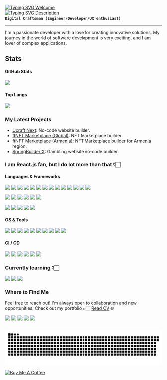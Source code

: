 [![Typing SVG Welcome](https://readme-typing-svg.demolab.com?font=Anta&size=32&duration=1&pause=2000&color=8ec07c&repeat=false&random=false&width=300&lines=Hello%2C+I+am+David)](https://git.io/typing-svg)  
[![Typing SVG Description](https://readme-typing-svg.demolab.com?font=Fira+Code&size=22&duration=1000&pause=2000&color=9AC08C&random=false&width=435&lines=Front-end+Software+Engineer;7+years+of+coding+experience)](https://git.io/typing-svg)  
**`Digital Craftsman (Engineer/Developer/UX enthusiast)`**

---

I'm a passionate developer with a love for creating innovative solutions. My journey in the world of software development is very exciting, and I am lover of complex applications.

## Stats

#### GitHub Stats
<img src="https://github-readme-stats-kigary.vercel.app/api?hide=issues&theme=gruvbox&username=kigary&show_icons=true&hide_title=true" />

#### Top Langs
<img src="https://github-readme-stats-kigary.vercel.app/api/top-langs/?username=kigary&layout=compact&hide_title=true&size_weight=0.5&count_weight=0.5" />

### My Latest Projects

- [Ucraft Next](https://next.ucraft.com/): No-code website builder.
- [ftNFT Marketplace (Global)](https://www.ftnft.com/): NFT Marketplace builder.
- [ftNFT Marketplace (Armenia)](https://ftnft.am/en): NFT Marketplace builder for Armenia region.
- [SpringBuilder X](https://www.betconstruct.com/springbuilderx): Gambling website no-code builder.

### I am React.js fan, but I do lot more than that 👇🏻

#### Languages & Frameworks

<p>
    <img src="https://img.shields.io/badge/React-20232A?style=for-the-badge&logo=react&logoColor=61DAFB" height=32 />
    <img src="https://img.shields.io/badge/TypeScript-007ACC?style=for-the-badge&logo=typescript&logoColor=white" height=32 />
    <img src="https://img.shields.io/badge/JavaScript-F7DF1E?style=for-the-badge&logo=javascript&logoColor=062e6f" height=32 />
    <img src="https://img.shields.io/badge/-React%20Query-FF4154?style=for-the-badge&logo=react%20query&logoColor=white" height=32 />
    <img src="https://img.shields.io/badge/Redux-593D88?style=for-the-badge&logo=redux&logoColor=white" height=32 />
    <img src="https://img.shields.io/badge/React_Router-CA4245?style=for-the-badge&logo=react-router&logoColor=white" height=32 />
    <img src="https://img.shields.io/badge/next.js-000000?style=for-the-badge&logo=nextdotjs&logoColor=white" height=32 />
    <img src="https://img.shields.io/badge/json%20web%20tokens-323330?style=for-the-badge&logo=json-web-tokens&logoColor=pink" height=32 />
    <img src="https://img.shields.io/badge/rxjs-%23B7178C.svg?style=for-the-badge&logo=reactivex&logoColor=white" height=32 />
    <img src="https://img.shields.io/badge/styled--components-DB7093?style=for-the-badge&logo=styled-components&logoColor=white" height=32 />
    <img src="https://img.shields.io/badge/less-2B4C80?style=for-the-badge&logo=less&logoColor=white" height=32 />
    <img src="https://img.shields.io/badge/Tailwind_CSS-38B2AC?style=for-the-badge&logo=tailwind-css&logoColor=white" height=32 />
    <img src="https://img.shields.io/badge/ember-1C1E24?style=for-the-badge&logo=ember.js&logoColor=D04A37" height=32 />
    <img src="https://img.shields.io/badge/web3.js-F16822?style=for-the-badge&logo=web3.js&logoColor=white" height=32 />
</p>
<p>
    <img src="https://img.shields.io/badge/webpack-%238DD6F9.svg?style=for-the-badge&logo=webpack&logoColor=black" height=32 />
    <img src="https://img.shields.io/badge/yarn-%232C8EBB.svg?style=for-the-badge&logo=yarn&logoColor=white" height=32 />
    <img src="https://img.shields.io/badge/NPM-%23CB3837.svg?style=for-the-badge&logo=npm&logoColor=white" height=32 />
    <img src="https://img.shields.io/badge/firebase-a08021?style=for-the-badge&logo=firebase&logoColor=ffcd34" height=32 />
    <img src="https://img.shields.io/badge/Jest-323330?style=for-the-badge&logo=Jest&logoColor=white" height=32 />
    <img src="https://img.shields.io/badge/-TestingLibrary-%23E33332?style=for-the-badge&logo=testing-library&logoColor=white" height=32 />
</p>
<p>
    <img src="https://img.shields.io/badge/Python-3776AB?style=for-the-badge&logo=python&logoColor=ffef00" height=32 />
    <img src="https://img.shields.io/badge/C%2B%2B-00599C?style=for-the-badge&logo=c%2B%2B&logoColor=white" height=32 />
    <img src="https://img.shields.io/badge/Swift-FA7343?style=for-the-badge&logo=swift&logoColor=white" height=32 />
    <img src="https://img.shields.io/badge/MySQL-00000F?style=for-the-badge&logo=mysql&logoColor=white" height=32 />
    <img src="https://img.shields.io/badge/GraphQL-E434AA?style=for-the-badge&logo=graphql&logoColor=white" height=32 />
</p>

#### OS & Tools

<p>
    <img src="https://img.shields.io/badge/jira-%230A0FFF.svg?style=for-the-badge&logo=jira&logoColor=white" height=32 />
    <img src="https://img.shields.io/badge/Obsidian-%23483699.svg?style=for-the-badge&logo=obsidian&logoColor=white" height=32 />
    <img src="https://img.shields.io/badge/Slack-4A154B?style=for-the-badge&logo=slack&logoColor=white" height=32 />
    <img src="https://img.shields.io/badge/IntelliJIDEA-000000.svg?style=for-the-badge&logo=intellij-idea&logoColor=white" height=32 />
    <img src="https://img.shields.io/badge/-Swagger-%23Clojure?style=for-the-badge&logo=swagger&logoColor=white" height=32 />
    <img src="https://img.shields.io/badge/Shell_Script-121011?style=for-the-badge&logo=gnu-bash&logoColor=white" height=32 />
    <img src="https://img.shields.io/badge/Linux-FCC624?style=for-the-badge&logo=linux&logoColor=black" height=32 />
    <img src="https://img.shields.io/badge/Ubuntu-E95420?style=for-the-badge&logo=ubuntu&logoColor=white" height=32 />
    <img src="https://img.shields.io/badge/Debian-D70A53?style=for-the-badge&logo=debian&logoColor=white" height=32 />
    <img src="https://img.shields.io/badge/Kali-268BEE?style=for-the-badge&logo=kalilinux&logoColor=white" height=32 />
</p>

#### CI / CD

<p>
    <img src="https://img.shields.io/badge/git-%23F05033.svg?style=for-the-badge&logo=git&logoColor=white" height=32 />
    <img src="https://img.shields.io/badge/github-%23121011.svg?style=for-the-badge&logo=github&logoColor=white" height=32 />
    <img src="https://img.shields.io/badge/github%20actions-%232671E5.svg?style=for-the-badge&logo=githubactions&logoColor=white" height=32 />
    <img src="https://img.shields.io/badge/bitbucket-%230047B3.svg?style=for-the-badge&logo=bitbucket&logoColor=white" height=32 />
    <img src="https://img.shields.io/badge/Vercel-000000?style=for-the-badge&logo=vercel&logoColor=white" height=32 />
    <img src="https://img.shields.io/badge/docker-%230db7ed.svg?style=for-the-badge&logo=docker&logoColor=white" height=32 />
</p>

### Currently learning 👇🏻

<p>
    <img src="https://img.shields.io/badge/Solidity-%23363636.svg?style=for-the-badge&logo=solidity&logoColor=white" height=32 />
    <img src="https://img.shields.io/badge/vite-%23646CFF.svg?style=for-the-badge&logo=vite&logoColor=white" height=32 />
    <img src="https://img.shields.io/badge/svelte-%23f1413d.svg?style=for-the-badge&logo=svelte&logoColor=white" height=32 />
</p>

### Where to Find Me

Feel free to reach out! I'm always open to collaboration and new opportunities. Check out my portfolio 👉🏻 [Read CV](https://read.cv/kigary) 🌐
<p>
    <a href="https://linkedin.com/in/kigary" style="display: inline-flex">
        <img src="https://img.shields.io/badge/LinkedIn-0077B5?style=for-the-badge&logo=linkedin&logoColor=white" height=30 />
    </a>
    <a href="https://t.me/koumyakusuji" style="display: inline-flex">
        <img src="https://img.shields.io/badge/Telegram-2CA5E0?style=for-the-badge&logo=telegram&logoColor=white" height=30 />
    </a>
    <a href="https://medium.com/@kigary" style="display: inline-flex">
        <img src="https://img.shields.io/badge/Medium-12100E?style=for-the-badge&logo=medium&logoColor=white" height=30 />
    </a>
    <a href="mailto:david.mirumyan.job@gmail.com" target="_blank" style="display: inline-flex">
        <img src="https://img.shields.io/badge/Gmail-D14836?style=for-the-badge&logo=gmail&logoColor=white" height=30 />
    </a>
    <a href="mailto:david.mirumyan@proton.me" target="_blank" style="display: inline-flex">
        <img src="https://img.shields.io/badge/ProtonMail-8B89CC?style=for-the-badge&logo=protonmail&logoColor=white" height=30 />
    </a>
</p>

<picture>
  <source media="(prefers-color-scheme: dark)" srcset="https://raw.githubusercontent.com/kigary/kigary/output/github-contribution-grid-snake-dark.svg?v=1" />
  <source media="(prefers-color-scheme: light)" srcset="https://raw.githubusercontent.com/kigary/kigary/output/github-contribution-grid-snake.svg?v=1" />
  <img alt="github-snake" src="https://raw.githubusercontent.com/kigary/kigary/output/github-contribution-grid-snake.svg?v=1" />
</picture>
<p></p>
<a href="https://www.buymeacoffee.com/kigary" target="_blank" rel="noreferrer nofollow">
  <img src="https://cdn.buymeacoffee.com/buttons/default-red.png" alt="Buy Me A Coffee" height="40" width="170" >
</a>
